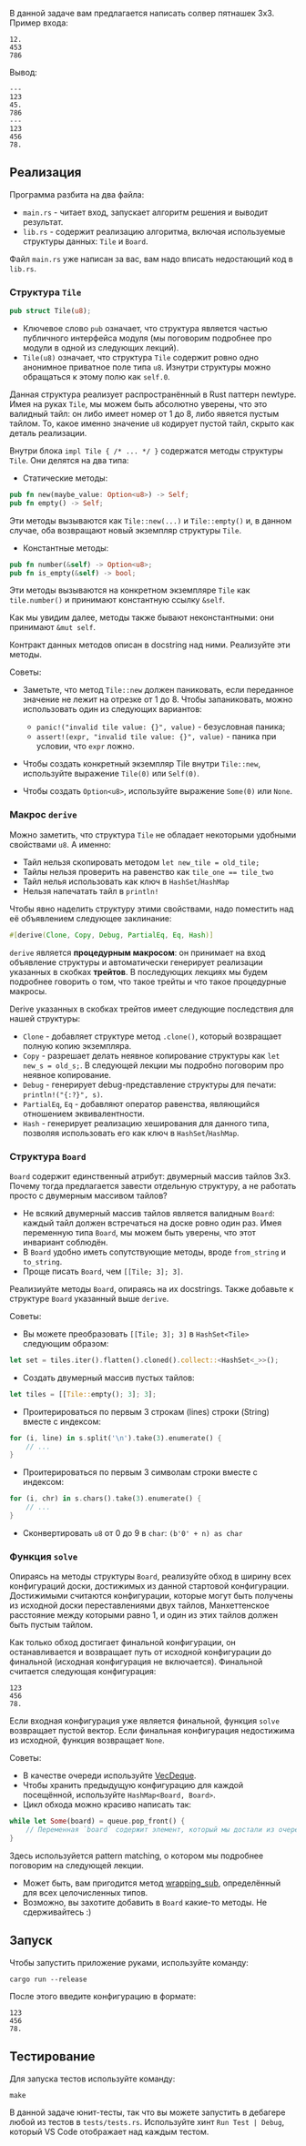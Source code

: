В данной задаче вам предлагается написать солвер пятнашек 3х3. Пример входа:

```
12.
453
786
```

Вывод:

```
---
123
45.
786
---
123
456
78.
```

## Реализация

Программа разбита на два файла:

* `main.rs` - читает вход, запускает алгоритм решения и выводит результат.
* `lib.rs` - содержит реализацию алгоритма, включая используемые структуры данных: `Tile` и `Board`.

Файл `main.rs` уже написан за вас, вам надо вписать недостающий код в `lib.rs`.

### Структура `Tile`

```rust
pub struct Tile(u8);
```

* Ключевое слово `pub` означает, что структура является частью публичного интерфейса модуля (мы поговорим подробнее про модули в одной из следующих лекций).
* `Tile(u8)` означает, что структура `Tile` содержит ровно одно анонимное приватное поле типа `u8`.
Изнутри структуры можно обращаться к этому полю как `self.0`.

Данная структура реализует распространённый в Rust паттерн newtype. Имея на руках `Tile`, мы можем быть
абсолютно уверены, что это валидный тайл: он либо имеет номер от 1 до 8, либо явяется пустым тайлом.
То, какое именно значение `u8` кодирует пустой тайл, скрыто как деталь реализации.

Внутри блока `impl Tile { /* ... */ }` содержатся методы структуры `Tile`. Они делятся на два типа:

* Статические методы:

```rust
pub fn new(maybe_value: Option<u8>) -> Self;
pub fn empty() -> Self;
```

Эти методы вызываются как `Tile::new(...)` и `Tile::empty()` и, в данном случае, оба возвращают новый экземпляр структуры `Tile`.

* Константные методы:

```rust
pub fn number(&self) -> Option<u8>;
pub fn is_empty(&self) -> bool;
```

Эти методы вызываются на конкретном экземпляре `Tile` как `tile.number()` и принимают константную
ссылку `&self`.

Как мы увидим далее, методы также бывают неконстантными: они принимают `&mut self`.

Контракт данных методов описан в docstring над ними. Реализуйте эти методы.

Советы:

* Заметьте, что метод `Tile::new` должен паниковать, если переданное значение не лежит на отрезке
от 1 до 8. Чтобы запаниковать, можно использовать один из следующих вариантов:

	* `panic!("invalid tile value: {}", value)` - безусловная паника;
	* `assert!(expr, "invalid tile value: {}", value)` - паника при условии, что `expr` ложно.

* Чтобы создать конкретный экземпляр Tile внутри `Tile::new`, используйте
выражение `Tile(0)` или `Self(0)`.
* Чтобы создать `Option<u8>`, используйте выражение `Some(0)` или `None`.

### Макрос `derive`

Можно заметить, что структура `Tile` не обладает некоторыми удобными свойствами `u8`. А именно:

* Тайл нельзя скопировать методом `let new_tile = old_tile;`
* Тайлы нельзя проверить на равенство как `tile_one == tile_two`
* Тайл нелья использовать как ключ в `HashSet`/`HashMap`
* Нельзя напечатать тайл в `println!`

Чтобы явно наделить структуру этими свойствами, надо поместить над её объявлением следующее заклинание:

```rust
#[derive(Clone, Copy, Debug, PartialEq, Eq, Hash)]
```

`derive` является **процедурным макросом**: он принимает на вход объявление структуры и автоматически
генерирует реализации указанных в скобках **трейтов**. В последующих лекциях мы будем подробнее говорить
о том, что такое трейты и что такое процедурные макросы.

Derive указанных в скобках трейтов имеет следующие последствия для нашей структуры:

* `Clone` - добавляет структуре метод `.clone()`, который возвращает полную копию экземпляра.
* `Copy` - разрешает делать неявное копирование структуры как `let new_s = old_s;`. В следующей лекции
мы подробно поговорим про неявное копирование.
* `Debug` - генерирует debug-представление структуры для печати: `println!("{:?}", s)`.
* `PartialEq`, `Eq` - добавляют оператор равенства, являющийся отношением эквивалентности.
* `Hash` - генерирует реализацию хеширования для данного типа, позволяя использовать его как ключ
в `HashSet`/`HashMap`.

### Структура `Board`

`Board` содержит единственный атрибут: двумерный массив тайлов 3х3. Почему тогда предлагается завести
отдельную структуру, а не работать просто с двумерным массивом тайлов?

* Не всякий двумерный массив тайлов является валидным `Board`: каждый тайл должен встречаться на доске
ровно один раз. Имея переменную типа `Board`, мы можем быть уверены, что этот инвариант соблюдён.
* В `Board` удобно иметь сопутствующие методы, вроде `from_string` и `to_string`.
* Проще писать `Board`, чем `[[Tile; 3]; 3]`.

Реализиуйте методы `Board`, опираясь на их docstrings. Также добавьте к структуре `Board` указанный выше `derive`.

Советы:
* Вы можете преобразовать `[[Tile; 3]; 3]` в `HashSet<Tile>` следующим образом:

```rust
let set = tiles.iter().flatten().cloned().collect::<HashSet<_>>();
```

* Создать двумерный массив пустых тайлов:

```rust
let tiles = [[Tile::empty(); 3]; 3];
```

* Проитерироваться по первым 3 строкам (lines) строки (String) вместе с индексом:

```rust
for (i, line) in s.split('\n').take(3).enumerate() {
	// ...
}
```

* Проитерироваться по первым 3 символам строки вместе с индексом:

```rust
for (i, chr) in s.chars().take(3).enumerate() {
	// ...
}
```

* Сконвертировать `u8` от 0 до 9 в `char`: `(b'0' + n) as char`

### Функция `solve`

Опираясь на методы структуры `Board`, реализуйте обход в ширину всех конфигураций доски, достижимых
из данной стартовой конфигурации. Достижимыми считаются конфигурации, которые могут быть получены
из исходной доски переставлениями двух тайлов, Манхеттенское расстояние между которыми равно 1,
и один из этих тайлов должен быть пустым тайлом.

Как только обход достигает финальной конфигурации, он останавливается и возвращает путь от исходной
конфигурации до финальной (исходная конфигурация не включается). Финальной считается следующая конфигурация:

```
123
456
78.
```

Если входная конфигурация уже является финальной, функция `solve` возвращает пустой вектор.
Если финальная конфигурация недостижима из исходной, функция возвращает `None`.

Советы:
* В качестве очереди используйте [VecDeque](https://doc.rust-lang.org/std/collections/struct.VecDeque.html).
* Чтобы хранить предыдущую конфигурацию для каждой посещённой, используйте `HashMap<Board, Board>`.
* Цикл обхода можно красиво написать так:

```rust
while let Some(board) = queue.pop_front() {
    // Переменная `board` содержит элемент, который мы достали из очереди.
}
```

Здесь используйется pattern matching, о котором мы подробнее поговорим на следующей лекции.

* Может быть, вам пригодится метод [wrapping_sub](https://doc.rust-lang.org/std/primitive.usize.html#method.wrapping_sub), определённый для всех целочисленных типов.
* Возможно, вы захотите добавить в `Board` какие-то методы. Не сдерживайтесь :)

## Запуск

Чтобы запустить приложение руками, используйте команду:

```
cargo run --release
```

После этого введите конфигурацию в формате:

```
123
456
78.
```

## Тестирование

Для запуска тестов используйте команду:

```
make
```

В данной задаче юнит-тесты, так что вы можете запустить в дебагере любой из тестов в `tests/tests.rs`.
Используйте хинт `Run Test | Debug`, который VS Code отображает над каждым тестом.
